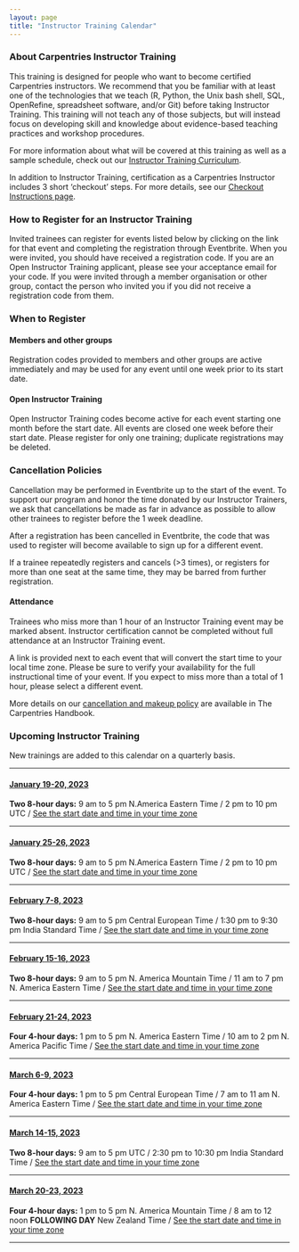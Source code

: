 ```yaml
---
layout: page
title: "Instructor Training Calendar"
---
```


### About Carpentries Instructor Training

This training is designed for people who want to become certified Carpentries instructors. We recommend that you be familiar with at least one of the technologies that we teach (R, Python, the Unix bash shell, SQL, OpenRefine, spreadsheet software, and/or Git) before taking Instructor Training. This training will not teach any of those subjects, but will instead focus on developing skill and knowledge about evidence-based teaching practices and workshop procedures.

For more information about what will be covered at this training as well as a sample schedule, check out our [Instructor Training Curriculum](https://carpentries.github.io/instructor-training/).

In addition to Instructor Training, certification as a Carpentries Instructor includes 3 short ‘checkout’ steps. For more details, see our [Checkout Instructions page](https://carpentries.github.io/instructor-training/checkout/index.html).

### How to Register for an Instructor Training

Invited trainees can register for events listed below by clicking on the link for that event and completing the registration through Eventbrite. When you were invited, you should have received a registration code. If you are an Open Instructor Training applicant, please see your acceptance email for your code. If you were invited through a member organisation or other group, contact the person who invited you if you did not receive a registration code from them.  

### When to Register

#### Members and other groups

Registration codes provided to members and other groups are active immediately and may be used for any event until one week prior to its start date. 

#### Open Instructor Training

Open Instructor Training codes become active for each event starting one month before the start date. All events are closed one week before their start date. Please register for only one training; duplicate registrations may be deleted.

### Cancellation Policies

Cancellation may be performed in Eventbrite up to the start of the event. To support our program and honor the time donated by our Instructor Trainers, we ask that cancellations be made as far in advance as possible to allow other trainees to register before the 1 week deadline. 

After a registration has been cancelled in Eventbrite, the code that was used to register will become available to sign up for a different event. 

If a trainee repeatedly registers and cancels (>3 times), or registers for more than one seat at the same time, they may be barred from further registration.

#### Attendance

Trainees who miss more than 1 hour of an Instructor Training event may be marked absent. Instructor certification cannot be completed without full attendance at an Instructor Training event.

A link is provided next to each event that will convert the start time to your local time zone. Please be sure to verify your availability for the full instructional time of your event. If you expect to miss more than a total of 1 hour, please select a different event.

More details on our [cancellation and makeup policy](https://docs.carpentries.org/topic_folders/instructor_training/cancellations_and_makeups.html) are available in The Carpentries Handbook.

### Upcoming Instructor Training

New trainings are added to this calendar on a quarterly basis.




<hr>

#### [January 19-20, 2023](https://www.eventbrite.com/e/the-carpentries-online-instructor-training-january-19-20-2023-tickets-476716701487)

**Two 8-hour days:** 9 am to 5 pm N.America Eastern Time / 2 pm to 10 pm UTC / [See the start date and time in your time zone](https://www.timeanddate.com/worldclock/fixedtime.html?msg=Carpentries+Instructor+Training&iso=20230119T09&p1=77&ah=8)

<hr>

#### [January 25-26, 2023](https://www.eventbrite.com/e/the-carpentries-online-instructor-training-january-25-26-2023-tickets-476718416617)

**Two 8-hour days:** 9 am to 5 pm N.America Eastern Time / 2 pm to 10 pm UTC / [See the start date and time in your time zone](https://www.timeanddate.com/worldclock/fixedtime.html?msg=Carpentries+Instructor+Training&iso=20230125T09&p1=77&ah=8)

<hr>

#### [February 7-8, 2023](https://www.eventbrite.com/e/the-carpentries-online-instructor-training-february-7-8-2023-tickets-476726781637)

**Two 8-hour days:**  9 am to 5 pm Central European Time / 1:30 pm to 9:30 pm India Standard Time /  [See the start date and time in your time zone](https://www.timeanddate.com/worldclock/fixedtime.html?msg=Carpentries+Instructor+Training&iso=20230207T09&p1=195&ah=8)

<hr>

#### [February 15-16, 2023](https://www.eventbrite.com/e/the-carpentries-online-instructor-training-february-15-16-2023-tickets-476729620127) 

**Two 8-hour days:** 9 am to 5 pm N. America Mountain Time / 11 am to 7 pm N. America Eastern Time / [See the start date and time in your time zone](https://www.timeanddate.com/worldclock/fixedtime.html?msg=Carpentries+Instructor+Training&iso=20230215T09&p1=75&ah=8)

<hr>

#### [February 21-24, 2023](https://www.eventbrite.com/e/the-carpentries-online-instructor-training-february-21-24-2023-tickets-476730954117)

**Four 4-hour days:** 1 pm to 5 pm N. America Eastern Time / 10 am to 2 pm N. America Pacific Time /  [See the start date and time in your time zone](https://www.timeanddate.com/worldclock/fixedtime.html?msg=Carpentries+Instructor+Training&iso=20230221T13&p1=77&ah=4)

<hr>

#### [March 6-9, 2023](https://www.eventbrite.com/e/the-carpentries-online-instructor-training-march-6-9-2023-tickets-476732177777)

**Four 4-hour days:** 1 pm to 5 pm Central European Time / 7 am to 11 am N. America Eastern Time / [See the start date and time in your time zone](https://www.timeanddate.com/worldclock/fixedtime.html?msg=Carpentries+Instructor+Training&iso=20230306T13&p1=195&ah=4)

<hr>

#### [March 14-15, 2023](https://www.eventbrite.com/e/the-carpentries-online-instructor-training-march-14-15-2023-tickets-476736390377)

**Two 8-hour days:** 9 am to 5 pm UTC / 2:30 pm to 10:30 pm India Standard Time /  [See the start date and time in your time zone](https://www.timeanddate.com/worldclock/fixedtime.html?msg=Carpentries+Instructor+Training&iso=20230314T09&p1=136&ah=8)

<hr>


#### [March 20-23, 2023](https://www.eventbrite.com/e/the-carpentries-online-instructor-training-march-20-23-2023-tickets-476742779487)

**Four 4-hour days:** 1 pm to 5 pm N. America Mountain Time / 8 am to 12 noon **FOLLOWING DAY** New Zealand Time /  [See the start date and time in your time zone](https://www.timeanddate.com/worldclock/fixedtime.html?msg=Carpentries+Instructor+Training&iso=20230320T13&p1=75&ah=4)

<hr>



